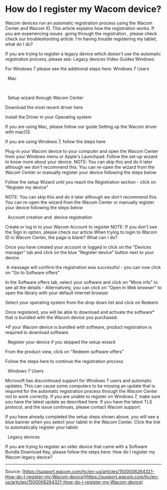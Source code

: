 # How do I register my Wacom device?

Wacom devices run an automatic registration process using the Wacom Center and Wacom ID. This article explains how the registration works. If you are experiencing issues  going through the registration , please check check our troubleshooting article: I'm having trouble registering my tablet, what do I do? 


If you are trying to register a legacy device which doesn't use the automatic registration process, please see: Legacy devices
Video Guides
Windows




For Windows 7 please see the additional steps here: Windows 7 Users


 
Mac




 


 
Setup wizard through Wacom Center

Download the most recent driver here

Install the Driver in your Operating system

If you are using Mac, please follow our guide Setting up the Wacom driver with macOS

If you are using Windows 7, follow the steps here



Plug-in your Wacom device to your computer and open the Wacom Center from your Windows menu or Apple's Launchpad. 
Follow the set-up wizard to know more about your device. 
 NOTE: You can skip this and do it later although we don't recommend this. You can re-open the wizard from the Wacom Center or manually register your device following the steps below



Follow the setup Wizard until you reach the Registration section - click on "Register my device"


NOTE: You can skip this and do it later although we don't recommend this. You can re-open the wizard from the Wacom Center or manually register your device following the steps below






 
Account creation and  device registration

Create or log in to your Wacom Account to register
NOTE: If you don't see the Sign in option, please check our article When trying to login to Wacom ID in Wacom Center, the page is blank? What can I do? 


Once you have created your account or logged in click on the "Devices manager" tab and click on the blue "Register device" button next to your device.


 A message will confirm the registration was successful - you can now click on "Go to Software offers" 

In the Software offers tab, select your software and click on "More info" to see all the details - Alternatively, you can click on "Open in Web browser" to open the library with your default internet browser


Select your operating system from the drop down list and click on Redeem


Once registered, you will be able to download and activate the software* that is bundled with the Wacom device you purchased.

*If your Wacom device is bundled with software, product registration is required to download software.





 
Register your device if you skipped the setup wizard

From the product view, click on "Redeem software offers"





Follow the steps here to continue the registration process



 
Windows 7 Users


Microsoft has discontinued support for Windows 7 users and automatic updates. This can cause some computers to be missing an update that is required for the automatic registration process through the Wacom Center not to work correctly. If you are unable to register on Windows 7, make sure you have the latest update as described here. If you have the latest TLS protocol, and the issue continues, please contact Wacom support. 


If you have already completed the setup steps shown above, you will see a blue banner when you select your tablet in the Wacom Center. Click the link to automatically register your tablet.


 
Legacy devices


If you are trying to register an older device that came with a Software Bundle Download Key, please follow the steps here: How do I register my Wacom legacy device?

---
Source: [https://support.wacom.com/hc/en-us/articles/1500006264321-How-do-I-register-my-Wacom-device](https://support.wacom.com/hc/en-us/articles/1500006264321-How-do-I-register-my-Wacom-device)
